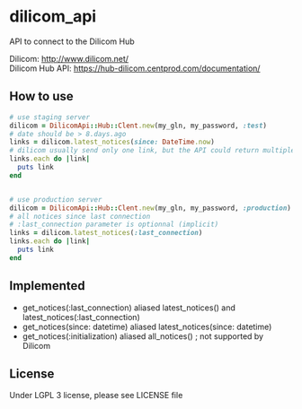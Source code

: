 dilicom_api
===========

API to connect to the Dilicom Hub

Dilicom: http://www.dilicom.net/  
Dilicom Hub API: https://hub-dilicom.centprod.com/documentation/

How to use
----------

```ruby
# use staging server
dilicom = DilicomApi::Hub::Clent.new(my_gln, my_password, :test)
# date should be > 8.days.ago
links = dilicom.latest_notices(since: DateTime.now)
# dilicom usually send only one link, but the API could return multiple ones
links.each do |link|
  puts link
end


# use production server
dilicom = DilicomApi::Hub::Clent.new(my_gln, my_password, :production)
# all notices since last connection
# :last_connection parameter is optionnal (implicit)
links = dilicom.latest_notices(:last_connection)
links.each do |link|
  puts link
end
```

Implemented
-----------

* get_notices(:last_connection) aliased latest_notices() and latest_notices(:last_connection)
* get_notices(since: datetime) aliased latest_notices(since: datetime)
* get_notices(:initialization) aliased all_notices() ; not supported by Dilicom


License
-------

Under LGPL 3 license, please see LICENSE file